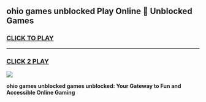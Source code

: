 
## ohio games unblocked Play Online 👋 Unblocked Games
<h3>
<a href="https://premium.freeplayer.one?title=ohio_games_unblocked&ref=19F">CLICK TO PLAY</a></h3>
<hr>

<h3>
<a href="https://premium.freeplayer.one?title=ohio_games_unblocked&ref=19F">CLICK 2 PLAY</a>
  
</h3>

<a href="https://premium.freeplayer.one?title=ohio_games_unblocked&ref=19F"><img src="https://clearcache.store/games.png"></a>


**ohio games unblocked games unblocked: Your Gateway to Fun and Accessible Online Gaming**
